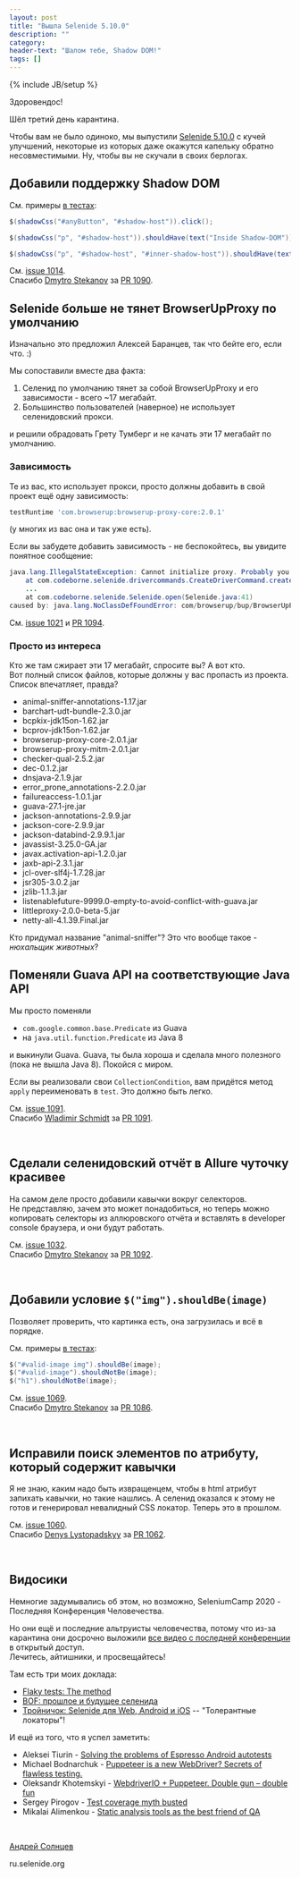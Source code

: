 ```yaml
---
layout: post
title: "Вышла Selenide 5.10.0"
description: ""
category:
header-text: "Шалом тебе, Shadow DOM!"
tags: []
---
```

{% include JB/setup %}

Здоровендос!

Шёл третий день карантина.   

Чтобы вам не было одиноко, мы выпустили [Selenide 5.10.0](https://github.com/selenide/selenide/milestone/93?closed=1) с 
кучей улучшений, некоторые из которых даже окажутся капельку обратно несовместимыми. Ну, чтобы вы не скучали в своих берлогах. 

## Добавили поддержку Shadow DOM

См. примеры [в тестах](https://github.com/selenide/selenide/blob/master/src/test/java/integration/ShadowElementTest.java):

```java
$(shadowCss("#anyButton", "#shadow-host")).click();

$(shadowCss("p", "#shadow-host")).shouldHave(text("Inside Shadow-DOM"));

$(shadowCss("p", "#shadow-host", "#inner-shadow-host")).shouldHave(text("The Shadow-DOM inside another shadow tree"));
```

См. [issue 1014](https://github.com/selenide/selenide/issues/1014).  
Спасибо [Dmytro Stekanov](https://github.com/dstekanov) за [PR 1090](https://github.com/selenide/selenide/pull/1090).


## Selenide больше не тянет BrowserUpProxy по умолчанию

Изначально это предложил Алексей Баранцев, так что бейте его, если что. :)

Мы сопоставили вместе два факта:
1. Селенид по умолчанию тянет за собой BrowserUpProxy и его зависимости - всего ~17 мегабайт.
2. Большинство пользователей (наверное) не использует селенидовский прокси.

и решили обрадовать Грету Тумберг и не качать эти 17 мегабайт по умолчанию.

### Зависимость
Те из вас, кто использует прокси, просто должны добавить в свой проект ещё одну зависимость:

```groovy
testRuntime 'com.browserup:browserup-proxy-core:2.0.1'
```

(у многих из вас она и так уже есть).

Если вы забудете добавить зависимость - не беспокойтесь, вы увидите понятное сообщение:

```java
java.lang.IllegalStateException: Cannot initialize proxy. Probably you should add BrowserUpProxy dependency to your project.
    at com.codeborne.selenide.drivercommands.CreateDriverCommand.createDriver(CreateDriverCommand.java:44)
    ...
    at com.codeborne.selenide.Selenide.open(Selenide.java:41)
caused by: java.lang.NoClassDefFoundError: com/browserup/bup/BrowserUpProxy
```

См. [issue 1021](https://github.com/selenide/selenide/issues/1021) и [PR 1094](https://github.com/selenide/selenide/pull/1094).


### Просто из интереса

Кто же там сжирает эти 17 мегабайт, спросите вы? А вот кто.  
Вот полный список файлов, которые должны у вас пропасть из проекта. Список впечатляет, правда?

* animal-sniffer-annotations-1.17.jar
* barchart-udt-bundle-2.3.0.jar
* bcpkix-jdk15on-1.62.jar
* bcprov-jdk15on-1.62.jar
* browserup-proxy-core-2.0.1.jar
* browserup-proxy-mitm-2.0.1.jar
* checker-qual-2.5.2.jar
* dec-0.1.2.jar
* dnsjava-2.1.9.jar
* error_prone_annotations-2.2.0.jar
* failureaccess-1.0.1.jar
* guava-27.1-jre.jar
* jackson-annotations-2.9.9.jar
* jackson-core-2.9.9.jar
* jackson-databind-2.9.9.1.jar
* javassist-3.25.0-GA.jar
* javax.activation-api-1.2.0.jar
* jaxb-api-2.3.1.jar
* jcl-over-slf4j-1.7.28.jar
* jsr305-3.0.2.jar
* jzlib-1.1.3.jar
* listenablefuture-9999.0-empty-to-avoid-conflict-with-guava.jar
* littleproxy-2.0.0-beta-5.jar
* netty-all-4.1.39.Final.jar

Кто придумал название "animal-sniffer"? Это что вообще такое - _нюхальщик животных_?
<br>

## Поменяли Guava API на соответствующие Java API

Мы просто поменяли 
* `com.google.common.base.Predicate` из Guava 
* на `java.util.function.Predicate` из Java 8 

и выкинули Guava. Guava, ты была хороша и сделала много полезного (пока не вышла Java 8). Покойся с миром.

Если вы реализовали свои `CollectionCondition`, вам придётся метод `apply` переименовать в `test`. Это должно быть легко. 

См. [issue 1091](https://github.com/selenide/selenide/issues/1091).  
Спасибо [Wladimir Schmidt](https://github.com/wlsc) за [PR 1091](https://github.com/selenide/selenide/pull/1091).

<br>

## Сделали селенидовский отчёт в Allure чуточку красивее

На самом деле просто добавили кавычки вокруг селекторов.  
Не представляю, зачем это может понадобиться, но теперь можно копировать селекторы из аллюровского отчёта и вставлять в 
developer console браузера, и они будут работать.  


См. [issue 1032](https://github.com/selenide/selenide/issues/1032).  
Спасибо [Dmytro Stekanov](https://github.com/dstekanov) за [PR 1092](https://github.com/selenide/selenide/pull/1092).

<br>

## Добавили условие `$("img").shouldBe(image)`

Позволяет проверить, что картинка есть, она загрузилась и всё в порядке. 

См. примеры [в тестах](https://github.com/selenide/selenide/blob/master/src/test/java/integration/ImageTest.java):

```java
$("#valid-image img").shouldBe(image);
$("#valid-image").shouldNotBe(image);
$("h1").shouldNotBe(image);
```

См. [issue 1069](https://github.com/selenide/selenide/issues/1069).  
Спасибо [Dmytro Stekanov](https://github.com/dstekanov) за [PR 1086](https://github.com/selenide/selenide/pull/1086).

<br>

## Исправили поиск элементов по атрибуту, который содержит кавычки

Я не знаю, каким надо быть извращенцем, чтобы в html атрибут запихать кавычки, но такие нашлись. 
А селенид оказался к этому не готов и генерировал невалидный CSS локатор. Теперь это в прошлом. 

См. [issue 1060](https://github.com/selenide/selenide/issues/1060).  
Спасибо [Denys Lystopadskyy](https://github.com/denysLystopadskyy) за [PR 1062](https://github.com/selenide/selenide/pull/1062).

<br>

## Видосики

Немногие задумывались об этом, но возможно, SeleniumCamp 2020 - Последняя Конференция Человечества. 

Но они ещё и последние альтруисты человечества, потому что из-за карантина они досрочно выложили 
[все видео с последней конференции](https://www.youtube.com/playlist?list=PLa7q-VITePQWDxFmiDrwlBZ1E9k_nnqLe) в открытый доступ.  
Лечитесь, айтишники, и просвещайтесь! 

Там есть три моих доклада:
* [Flaky tests: The method](https://www.youtube.com/watch?v=6MfMtky-0q4&list=PLa7q-VITePQWDxFmiDrwlBZ1E9k_nnqLe&index=35)
* [BOF: прошлое и будущее селенида](https://www.youtube.com/watch?v=RmaTYY3B-Wg&list=PLa7q-VITePQWDxFmiDrwlBZ1E9k_nnqLe&index=41)
* [Тройничок: Selenide для Web, Android и iOS](https://www.youtube.com/watch?v=4vI4Z6sE7OA&list=PLa7q-VITePQWDxFmiDrwlBZ1E9k_nnqLe&index=16)  --  "Толерантные локаторы"!

И ещё из того, что я успел заметить: 
* Aleksei Tiurin - [Solving the problems of Espresso Android autotests](https://www.youtube.com/watch?v=uCAva5bi7IY&list=PLa7q-VITePQWDxFmiDrwlBZ1E9k_nnqLe&index=32)
* Michael Bodnarchuk - [Puppeteer is a new WebDriver? Secrets of flawless testing.](https://www.youtube.com/watch?v=yETWaC91t3w&list=PLa7q-VITePQWDxFmiDrwlBZ1E9k_nnqLe&index=4)
* Oleksandr Khotemskyi - [WebdriverIO + Puppeteer. Double gun – double fun](https://www.youtube.com/watch?v=UzdUu9QllK0&list=PLa7q-VITePQWDxFmiDrwlBZ1E9k_nnqLe&index=2)
* Sergey Pirogov - [Test coverage myth busted](https://www.youtube.com/watch?v=lMD82Pj3Llk&list=PLa7q-VITePQWDxFmiDrwlBZ1E9k_nnqLe)
* Mikalai Alimenkou - [Static analysis tools as the best friend of QA](https://www.youtube.com/watch?v=O0-vAiqGrVk&list=PLa7q-VITePQWDxFmiDrwlBZ1E9k_nnqLe&index=14)

<br>

[Андрей Солнцев](http://asolntsev.github.io/)

ru.selenide.org
